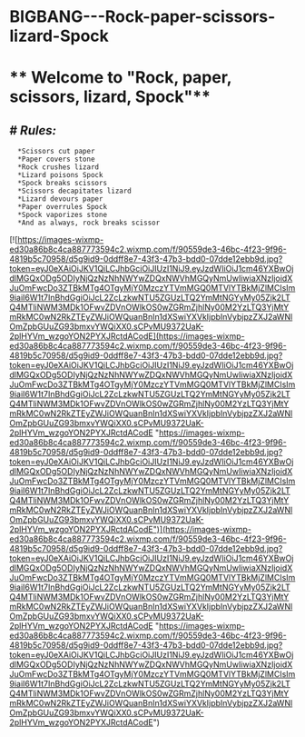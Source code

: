 # BIGBANG---Rock-paper-scissors-lizard-Spock

#   **    Welcome to "Rock, paper, scissors, lizard, Spock"**

## #       *Rules:*

      *Scissors cut paper
      *Paper covers stone
      *Rock crushes lizard
      *Lizard poisons Spock
      *Spock breaks scissors
      *Scissors decapitates lizard
      *Lizard devours paper
      *Paper overrules Spock
      *Spock vaporizes stone
      *And as always, rock breaks scissor

[![https://images-wixmp-ed30a86b8c4ca887773594c2.wixmp.com/f/90559de3-46bc-4f23-9f96-4819b5c70958/d5g9id9-0ddff8e7-43f3-47b3-bdd0-07dde12ebb9d.jpg?token=eyJ0eXAiOiJKV1QiLCJhbGciOiJIUzI1NiJ9.eyJzdWIiOiJ1cm46YXBwOjdlMGQxODg5ODIyNjQzNzNhNWYwZDQxNWVhMGQyNmUwIiwiaXNzIjoidXJuOmFwcDo3ZTBkMTg4OTgyMjY0MzczYTVmMGQ0MTVlYTBkMjZlMCIsIm9iaiI6W1t7InBhdGgiOiJcL2ZcLzkwNTU5ZGUzLTQ2YmMtNGYyMy05Zjk2LTQ4MTliNWM3MDk1OFwvZDVnOWlkOS0wZGRmZjhlNy00M2YzLTQ3YjMtYmRkMC0wN2RkZTEyZWJiOWQuanBnIn1dXSwiYXVkIjpbInVybjpzZXJ2aWNlOmZpbGUuZG93bmxvYWQiXX0.sCPvMU9372UaK-2plHYVm_wzgoYON2PYXJRctdACodE](https://images-wixmp-ed30a86b8c4ca887773594c2.wixmp.com/f/90559de3-46bc-4f23-9f96-4819b5c70958/d5g9id9-0ddff8e7-43f3-47b3-bdd0-07dde12ebb9d.jpg?token=eyJ0eXAiOiJKV1QiLCJhbGciOiJIUzI1NiJ9.eyJzdWIiOiJ1cm46YXBwOjdlMGQxODg5ODIyNjQzNzNhNWYwZDQxNWVhMGQyNmUwIiwiaXNzIjoidXJuOmFwcDo3ZTBkMTg4OTgyMjY0MzczYTVmMGQ0MTVlYTBkMjZlMCIsIm9iaiI6W1t7InBhdGgiOiJcL2ZcLzkwNTU5ZGUzLTQ2YmMtNGYyMy05Zjk2LTQ4MTliNWM3MDk1OFwvZDVnOWlkOS0wZGRmZjhlNy00M2YzLTQ3YjMtYmRkMC0wN2RkZTEyZWJiOWQuanBnIn1dXSwiYXVkIjpbInVybjpzZXJ2aWNlOmZpbGUuZG93bmxvYWQiXX0.sCPvMU9372UaK-2plHYVm_wzgoYON2PYXJRctdACodE "https://images-wixmp-ed30a86b8c4ca887773594c2.wixmp.com/f/90559de3-46bc-4f23-9f96-4819b5c70958/d5g9id9-0ddff8e7-43f3-47b3-bdd0-07dde12ebb9d.jpg?token=eyJ0eXAiOiJKV1QiLCJhbGciOiJIUzI1NiJ9.eyJzdWIiOiJ1cm46YXBwOjdlMGQxODg5ODIyNjQzNzNhNWYwZDQxNWVhMGQyNmUwIiwiaXNzIjoidXJuOmFwcDo3ZTBkMTg4OTgyMjY0MzczYTVmMGQ0MTVlYTBkMjZlMCIsIm9iaiI6W1t7InBhdGgiOiJcL2ZcLzkwNTU5ZGUzLTQ2YmMtNGYyMy05Zjk2LTQ4MTliNWM3MDk1OFwvZDVnOWlkOS0wZGRmZjhlNy00M2YzLTQ3YjMtYmRkMC0wN2RkZTEyZWJiOWQuanBnIn1dXSwiYXVkIjpbInVybjpzZXJ2aWNlOmZpbGUuZG93bmxvYWQiXX0.sCPvMU9372UaK-2plHYVm_wzgoYON2PYXJRctdACodE")](https://images-wixmp-ed30a86b8c4ca887773594c2.wixmp.com/f/90559de3-46bc-4f23-9f96-4819b5c70958/d5g9id9-0ddff8e7-43f3-47b3-bdd0-07dde12ebb9d.jpg?token=eyJ0eXAiOiJKV1QiLCJhbGciOiJIUzI1NiJ9.eyJzdWIiOiJ1cm46YXBwOjdlMGQxODg5ODIyNjQzNzNhNWYwZDQxNWVhMGQyNmUwIiwiaXNzIjoidXJuOmFwcDo3ZTBkMTg4OTgyMjY0MzczYTVmMGQ0MTVlYTBkMjZlMCIsIm9iaiI6W1t7InBhdGgiOiJcL2ZcLzkwNTU5ZGUzLTQ2YmMtNGYyMy05Zjk2LTQ4MTliNWM3MDk1OFwvZDVnOWlkOS0wZGRmZjhlNy00M2YzLTQ3YjMtYmRkMC0wN2RkZTEyZWJiOWQuanBnIn1dXSwiYXVkIjpbInVybjpzZXJ2aWNlOmZpbGUuZG93bmxvYWQiXX0.sCPvMU9372UaK-2plHYVm_wzgoYON2PYXJRctdACodE "https://images-wixmp-ed30a86b8c4ca887773594c2.wixmp.com/f/90559de3-46bc-4f23-9f96-4819b5c70958/d5g9id9-0ddff8e7-43f3-47b3-bdd0-07dde12ebb9d.jpg?token=eyJ0eXAiOiJKV1QiLCJhbGciOiJIUzI1NiJ9.eyJzdWIiOiJ1cm46YXBwOjdlMGQxODg5ODIyNjQzNzNhNWYwZDQxNWVhMGQyNmUwIiwiaXNzIjoidXJuOmFwcDo3ZTBkMTg4OTgyMjY0MzczYTVmMGQ0MTVlYTBkMjZlMCIsIm9iaiI6W1t7InBhdGgiOiJcL2ZcLzkwNTU5ZGUzLTQ2YmMtNGYyMy05Zjk2LTQ4MTliNWM3MDk1OFwvZDVnOWlkOS0wZGRmZjhlNy00M2YzLTQ3YjMtYmRkMC0wN2RkZTEyZWJiOWQuanBnIn1dXSwiYXVkIjpbInVybjpzZXJ2aWNlOmZpbGUuZG93bmxvYWQiXX0.sCPvMU9372UaK-2plHYVm_wzgoYON2PYXJRctdACodE")
